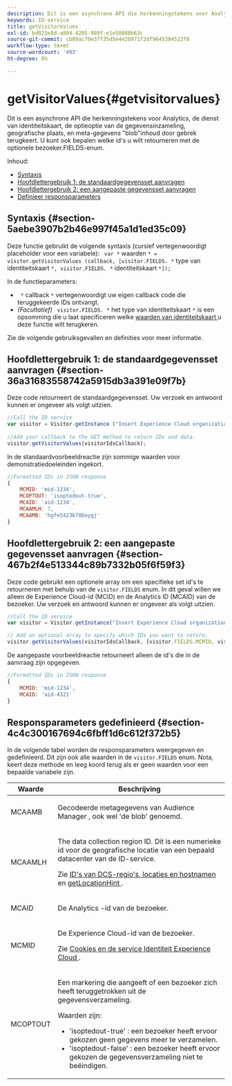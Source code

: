 ```yaml
---
description: Dit is een asynchrone API die herkenningstekens voor Analytics, de dienst van identiteitskaart, de optieoptie van de gegevensinzameling, geografische plaats, en meta-gegevens "blob"inhoud door gebrek terugkeert. U kunt ook bepalen welke id's u wilt retourneren met de optionele bezoeker.FIELDS-enum.
keywords: ID-service
title: getVisitorValues
exl-id: bd023e8d-a804-4205-989f-e1e58080b63c
source-git-commit: cb89ac70e37f35d5e4e2b971f2df9645304522f8
workflow-type: tm+mt
source-wordcount: '403'
ht-degree: 0%

---
```


# getVisitorValues{#getvisitorvalues}

Dit is een asynchrone API die herkenningstekens voor Analytics, de dienst van identiteitskaart, de optieoptie van de gegevensinzameling, geografische plaats, en meta-gegevens &quot;blob&quot;inhoud door gebrek terugkeert. U kunt ook bepalen welke id&#39;s u wilt retourneren met de optionele bezoeker.FIELDS-enum.

Inhoud:

<ul class="simplelist"> 
 <li> <a href="../../library/get-set/getvisitorvalues.md#section-5aebe3907b2b46e997f45a1d1ed35c09" format="dita" scope="local"> Syntaxis </a> </li> 
 <li> <a href="../../library/get-set/getvisitorvalues.md#section-36a31683558742a5915db3a391e09f7b" format="dita" scope="local"> Hoofdlettergebruik 1: de standaardgegevensset aanvragen </a> </li> 
 <li> <a href="../../library/get-set/getvisitorvalues.md#section-467b2f4e513344c89b7332b05f6f59f3" format="dita" scope="local"> Hoofdlettergebruik 2: een aangepaste gegevensset aanvragen </a> </li> 
 <li> <a href="../../library/get-set/getvisitorvalues.md#section-4c4c300167694c6fbff1d6c612f372b5" format="dita" scope="local"> Definieer responsparameters </a> </li> 
</ul>

## Syntaxis {#section-5aebe3907b2b46e997f45a1d1ed35c09}

Deze functie gebruikt de volgende syntaxis (cursief vertegenwoordigt placeholder voor een variabele): ` var *` waarden `* = visitor.getVisitorValues (callback, [visitor.FIELDS. *` type van identiteitskaart `*, visitor.FIELDS. *` identiteitskaart `*]);`

In de functieparameters:

* ` *` callback `*` vertegenwoordigt uw eigen callback code die teruggekeerde IDs ontvangt.
* *(Facultatief)* ` visitor.FIELDS. *` het type van identiteitskaart `*` is een opsomming die u laat specificeren welke [ waarden van identiteitskaart ](../../library/get-set/getvisitorvalues.md#section-4c4c300167694c6fbff1d6c612f372b5) u deze functie wilt terugkeren.

Zie de volgende gebruiksgevallen en definities voor meer informatie.

## Hoofdlettergebruik 1: de standaardgegevensset aanvragen {#section-36a31683558742a5915db3a391e09f7b}

Deze code retourneert de standaardgegevensset. Uw verzoek en antwoord kunnen er ongeveer als volgt uitzien.

```js
//Call the ID service 
var visitor = Visitor.getInstance ("Insert Experience Cloud organization ID here",{...}); 
   
//Add your callback to the GET method to return IDs and data. 
visitor.getVisitorValues(visitorIdsCallback);
```

In de standaardvoorbeeldreactie zijn sommige waarden voor demonstratiedoeleinden ingekort.

```js
//Formatted IDs in JSON response 
{ 
    MCMID: 'mid-1234', 
    MCOPTOUT: 'isoptedout-true', 
    MCAID: 'aid-1234', 
    MCAAMLH: 7, 
    MCAAMB: 'hgfe54236786oygj' 
}
```

## Hoofdlettergebruik 2: een aangepaste gegevensset aanvragen {#section-467b2f4e513344c89b7332b05f6f59f3}

Deze code gebruikt een optionele array om een specifieke set id&#39;s te retourneren met behulp van de `visitor.FIELDS` enum. In dit geval willen we alleen de Experience Cloud-id (MCID) en de Analytics ID (MCAID) van de bezoeker. Uw verzoek en antwoord kunnen er ongeveer als volgt uitzien.

```js
//Call the ID service 
var visitor = Visitor.getInstance("Insert Experience Cloud organization ID here", { ... });

// Add an optional array to specify which IDs you want to return. 
visitor.getVisitorValues(visitorIdsCallback, [visitor.FIELDS.MCMID, visitor.FIELDS.MCAID]);
```

De aangepaste voorbeeldreactie retourneert alleen de id&#39;s die in de aanvraag zijn opgegeven.

```js
//Formatted IDs in JSON response 
{ 
    MCMID: 'mid-1234', 
    MCAID: 'aid-4321' 
}
```

## Responsparameters gedefinieerd {#section-4c4c300167694c6fbff1d6c612f372b5}

In de volgende tabel worden de responsparameters weergegeven en gedefinieerd. Dit zijn ook alle waarden in de `visitor.FIELDS` enum. Nota, keert deze methode en leeg koord terug als er geen waarden voor een bepaalde variabele zijn.

<table id="table_32D0FEEA76CE4F298EED4B8F5C644232"> 
 <thead> 
  <tr> 
   <th colname="col1" class="entry"> Waarde </th> 
   <th colname="col2" class="entry"> Beschrijving </th> 
  </tr> 
 </thead>
 <tbody> 
  <tr> 
   <td colname="col1"> <p> <span class="codeph"> MCAAMB </span> </p> </td> 
   <td colname="col2"> <p>Gecodeerde metagegevens van <span class="keyword"> Audience Manager </span> , ook wel 'de blob' genoemd. </p> </td> 
  </tr> 
  <tr> 
   <td colname="col1"> <p> <span class="codeph"> MCAAMLH </span> </p> </td> 
   <td colname="col2"> <p>The data collection region ID. Dit is een numerieke id voor de geografische locatie van een bepaald datacenter van de ID-service. </p> <p>Zie <a href="https://experienceleague.adobe.com/docs/audience-manager/user-guide/api-and-sdk-code/dcs/dcs-api-reference/dcs-regions.html?lang=nl-NL" format="https" scope="external"> ID's van DCS-regio's, locaties en hostnamen </a> en <a href="../../library/get-set/getlocationhint.md#reference-a761030ff06c4439946bb56febf42d4c" format="dita" scope="local"> getLocationHint </a> . </p> </td> 
  </tr> 
  <tr> 
   <td colname="col1"> <p> <span class="codeph"> MCAID </span> </p> </td> 
   <td colname="col2"> <p>De <span class="keyword"> Analytics </span> -id van de bezoeker. </p> </td> 
  </tr> 
  <tr> 
   <td colname="col1"> <p> <span class="codeph"> MCMID </span> </p> </td> 
   <td colname="col2"> <p>De Experience Cloud-id van de bezoeker. </p> <p>Zie <a href="../../introduction/cookies.md" format="dita" scope="local"> Cookies en de service Identiteit Experience Cloud </a> . </p> </td> 
  </tr> 
  <tr> 
   <td colname="col1"> <p> <span class="codeph"> MCOPTOUT </span> </p> </td> 
   <td colname="col2"> <p>Een markering die aangeeft of een bezoeker zich heeft teruggetrokken uit de gegevensverzameling. </p> <p>Waarden zijn: </p> <p> 
     <ul id="ul_E82431DE12B449F8822499364B363798"> 
      <li id="li_2BAB7C15A38A408E8FC4B85E70B66E46"> <span class="codeph"> 'isoptedout-true' </span> : een bezoeker heeft ervoor gekozen geen gegevens meer te verzamelen. </li> 
      <li id="li_BB80AE4CEBC44166BC04428B212FEF51"> <span class="codeph"> 'isoptedout-false' </span> : een bezoeker heeft ervoor gekozen de gegevensverzameling niet te beëindigen. </li> 
     </ul> </p> </td> 
  </tr> 
 </tbody> 
</table>

